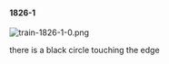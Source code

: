 #### 1826-1
![train-1826-1-0.png](https://github.com/lil-lab/nlvr/raw/master/nlvr/train/images/65/train-1826-1-0.png "train-1826-1-0.png")

there is a black circle touching the edge